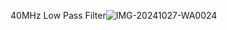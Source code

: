 40MHz Low Pass Filter![IMG-20241027-WA0024](https://github.com/user-attachments/assets/426a1d82-2d45-4220-9542-788cb8294192)
